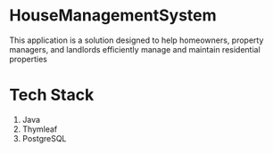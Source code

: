 # HouseManagementSystem

This application is a solution designed to help homeowners, property managers, and landlords efficiently manage and maintain residential properties

# Tech Stack 
  1. Java
  2. Thymleaf
  3. PostgreSQL
